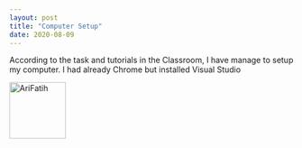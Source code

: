```yaml
---
layout: post
title: "Computer Setup"
date: 2020-08-09
---
```


According to the task and tutorials in  the Classroom, I have manage to setup my computer. I had already Chrome but installed Visual Studio

<img src="https://github.com/AriFatih/AriFatih.github.io/issues/1#issue-677388546" alt="AriFatih" width="100" height="100">


